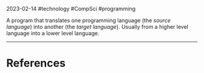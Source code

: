 2023-02-14
#technology #CompSci #programming 

A program that translates one programming language (the *source language*) into another (the *target language*). Usually from a higher level language into a lower level language. 


---
# References
